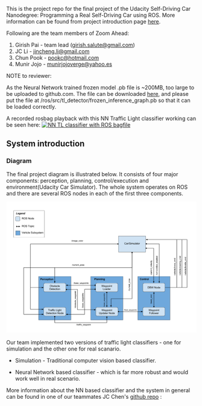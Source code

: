 This is the project repo for the final project of the Udacity Self-Driving Car Nanodegree: Programming a Real Self-Driving Car using ROS. More information can be found from project introduction page [here](https://classroom.udacity.com/nanodegrees/nd013/parts/6047fe34-d93c-4f50-8336-b70ef10cb4b2/modules/e1a23b06-329a-4684-a717-ad476f0d8dff/lessons/462c933d-9f24-42d3-8bdc-a08a5fc866e4/concepts/5ab4b122-83e6-436d-850f-9f4d26627fd9).

Following are the team members of Zoom Ahead:

1) Girish Pai - team lead (girish.salute@gmail.com)
2) JC Li - jincheng.li@gmail.com
3) Chun Pook - pookc@hotmail.com
4) Munir Jojo - munirjojoverge@yahoo.es

NOTE to reviewer:

As the Neural Network trained frozen model .pb file is ~200MB, too large to be uploaded to github.com. The file can be downloaded [here](https://drive.google.com/file/d/17mtiBbiMi5iVYtQQwY0GPGEieXRnFiUi/view?usp=sharing), and please put the file at <tot>/ros/src/tl_detector/frozen_inference_graph.pb so that it can be loaded correctly.


A recorded rosbag playback with this NN Traffic Light classifier working can be seen here:
[![NN TL classifier with ROS bagfile](https://img.youtube.com/vi/E0k9DKLc9aU/0.jpg)](https://youtu.be/E0k9DKLc9aU "! Click to watch on YouTube.")


## System introduction

### Diagram

The final project diagram is illustrated below. It consists of four major components: perception, planning, control/execution and environment(Udacity Car Simulator). The whole system operates on ROS and there are several ROS nodes in each of the first three components. 

![System diagram](./imgs/final-project-ros-graph-v2.png)

Our team implemented two versions of traffic light classifiers - one for simulation and the other one for real scanario.

- Simulation - Traditional computer vision based classifier.

- Neural Network based classifier - which is far more robust and would work well in real scenario.

More information about the NN based classifier and the system in general can be found in one of our teammates JC Chen's [github repo](https://github.com/jinchenglee/CarND-Capstone) :





